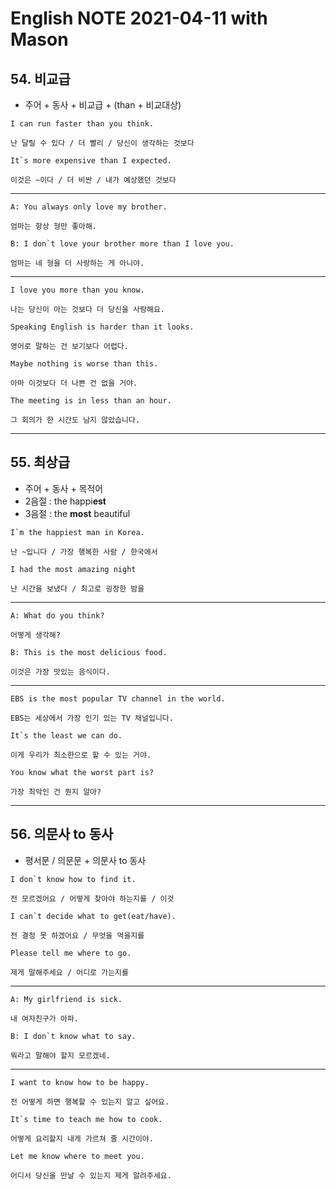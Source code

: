 
# English NOTE 2021-04-11 with Mason

## 54. 비교급
- 주어 + 동사 + 비교급 + (than + 비교대상)
```
I can run faster than you think.

난 달릴 수 있다 / 더 빨리 / 당신이 생각하는 것보다
```
```
It`s more expensive than I expected.

이것은 ~이다 / 더 비싼 / 내가 예상했던 것보다
```
---
```
A: You always only love my brother.

엄마는 항상 형만 좋아해.

B: I don`t love your brother more than I love you.

엄마는 네 형을 더 사랑하는 게 아니야.
```
---
```
I love you more than you know.

나는 당신이 아는 것보다 더 당신을 사랑해요.
```
```
Speaking English is harder than it looks.

영어로 말하는 건 보기보다 어렵다.
```
```
Maybe nothing is worse than this.

아마 이것보다 더 나쁜 건 없을 거야.
```
```
The meeting is in less than an hour.

그 회의가 한 시간도 남지 않았습니다.
```
---
## 55. 최상급
- 주어 + 동사 + 목적어
- 2음절 : the happi**est**
- 3음절 : the **most** beautiful
```
I`m the happiest man in Korea.

난 ~입니다 / 가장 행복한 사람 / 한국에서
```
```
I had the most amazing night

난 시간을 보냈다 / 최고로 굉장한 밤을
```
---
```
A: What do you think?

어떻게 생각해?

B: This is the most delicious food.

이것은 가장 맛있는 음식이다.
```
---
```
EBS is the most popular TV channel in the world.

EBS는 세상에서 가장 인기 있는 TV 채널입니다.
```
```
It`s the least we can do.

이게 우리가 최소한으로 할 수 있는 거야.
```
```
You know what the worst part is?

가장 최악인 건 뭔지 알아?
```
---
## 56. 의문사 to 동사
- 평서문 / 의문문 + 의문사 to 동사
```
I don`t know how to find it.

전 모르겠어요 / 어떻게 찾아야 하는지를 / 이것
```
```
I can`t decide what to get(eat/have).

전 결정 못 하겠어요 / 무엇을 먹을지를
```
```
Please tell me where to go.

제게 말해주세요 / 어디로 가는지를
```
---
```
A: My girlfriend is sick.

내 여자친구가 아파.

B: I don`t know what to say.

뭐라고 말해야 할지 모르겠네.
```
---
```
I want to know how to be happy.

전 어떻게 하면 행복할 수 있는지 알고 싶어요.
```
```
It`s time to teach me how to cook.

어떻게 요리할지 내게 가르쳐 줄 시간이야.
```
```
Let me know where to meet you.

어디서 당신을 만날 수 있는지 제게 알려주세요.
```